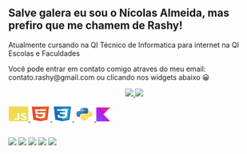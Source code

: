 ## Salve galera eu sou o Nícolas Almeida, mas prefiro que me chamem de Rashy!

<p>Atualmente cursando na QI Técnico de Informatica para internet na QI Escolas e Faculdades<p>
<p2>Você pode entrar em contato comigo atraves do meu email: contato.rashy@gmail.com ou clicando nos widgets abaixo 😀<p2>

<div align="center">
  <a href="https://github.com/rrashy">
  <img height="180em" src="https://github-readme-stats.vercel.app/api?username=rrashy&show_icons=true&theme=dracula&include_all_commits=true&count_private=true"/>
  <img height="180em" src="https://github-readme-stats.vercel.app/api/top-langs/?username=rrashy&layout=compact&langs_count=7&theme=dracula"/>
</div>
<div style="display: inline_block"><br>
  <img align="end" alt="rrashy-js" height="30" width="40" src="https://raw.githubusercontent.com/devicons/devicon/master/icons/javascript/javascript-plain.svg">
  <img align="end" alt="rrashy-html" height="30" width="40" src="https://raw.githubusercontent.com/devicons/devicon/master/icons/html5/html5-original.svg">
  <img align="end" alt="rrashy-css" height="30" width="40" src="https://raw.githubusercontent.com/devicons/devicon/master/icons/css3/css3-original.svg">
  <img align="end" alt="rrashy-python" height="30" width="40" src="https://raw.githubusercontent.com/devicons/devicon/master/icons/python/python-original.svg">
  <img aling="center" alt="rrashy-kotlin" height="28" src="https://raw.githubusercontent.com/github/explore/80688e429a7d4ef2fca1e82350fe8e3517d3494d/topics/kotlin/kotlin.png">
</div>
 
##
  
<div>
  <a href="https://instagram.com/lixulas" target="_blank"><img src="https://img.shields.io/badge/-Instagram-%23E4405F?style=for-the-badge&logo=instagram&logoColor=white" target="_blank"></a>
  <a href = "https://twitter.com/lixulas"> <img src="https://img.shields.io/badge/Twitter-1DA1F2?style=for-the-badge&logo=twitter&logoColor=white" target="blank"></a>
 	<a href="https://www.twitch.tv/rrashy" target="_blank"><img src="https://img.shields.io/badge/Twitch-9146FF?style=for-the-badge&logo=twitch&logoColor=white" target="_blank"></a>
  <a href="https://discord.io/rashy" target="_blank"><img src="https://img.shields.io/badge/Discord-7289DA?style=for-the-badge&logo=discord&logoColor=white" target="_blank"></a> 
  <a href ="mailto:contato.rashy@gmail.com"><img src="https://img.shields.io/badge/-Gmail-%23333?style=for-the-badge&logo=gmail&logoColor=white" target="_blank"></a>
